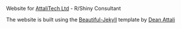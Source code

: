 Website for [AttaliTech Ltd](https://attalitech.com/) - R/Shiny Consultant

The website is built using the [Beautiful-Jekyll](https://beautifuljekyll.com/) template by [Dean Attali](https://deanattali.com/)

